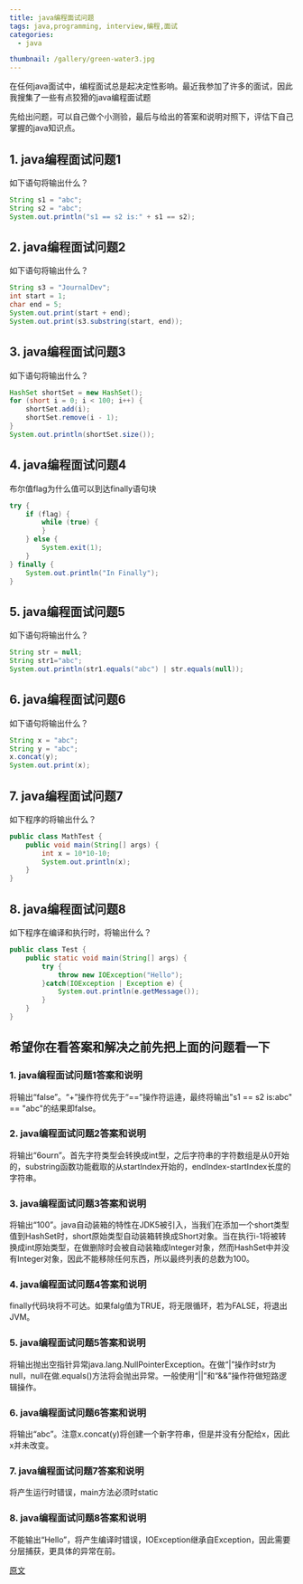 ```yaml
---
title: java编程面试问题
tags: java,programming, interview,编程,面试
categories: 
  - java

thumbnail: /gallery/green-water3.jpg
---
```

在任何java面试中，编程面试总是起决定性影响。最近我参加了许多的面试，因此我搜集了一些有点狡猾的java编程面试题
<!-- more -->

先给出问题，可以自己做个小测验，最后与给出的答案和说明对照下，评估下自己掌握的java知识点。

## 1. java编程面试问题1

如下语句将输出什么？

```java
String s1 = "abc";
String s2 = "abc";
System.out.println("s1 == s2 is:" + s1 == s2);
```

## 2. java编程面试问题2

如下语句将输出什么？

```java
String s3 = "JournalDev";
int start = 1;
char end = 5;
System.out.print(start + end);
System.out.print(s3.substring(start, end));
```

## 3. java编程面试问题3

如下语句将输出什么？

```java
HashSet shortSet = new HashSet();
for (short i = 0; i < 100; i++) {
    shortSet.add(i);
    shortSet.remove(i - 1);
}
System.out.println(shortSet.size());
```

## 4. java编程面试问题4

布尔值flag为什么值可以到达finally语句块

```java
try {
    if (flag) {
        while (true) {
        }
    } else {
        System.exit(1);
    }
} finally {
    System.out.println("In Finally");
}
```

## 5. java编程面试问题5

如下语句将输出什么？

```java
String str = null;
String str1="abc";
System.out.println(str1.equals("abc") | str.equals(null));
```

## 6. java编程面试问题6

如下语句将输出什么？

```java
String x = "abc";
String y = "abc";
x.concat(y);
System.out.print(x);
```

## 7. java编程面试问题7

如下程序的将输出什么？

```java
public class MathTest {
    public void main(String[] args) {        
        int x = 10*10-10;        
        System.out.println(x);
    }
}
```

## 8. java编程面试问题8

如下程序在编译和执行时，将输出什么？

```java
public class Test {
    public static void main(String[] args) {
        try {
            throw new IOException("Hello");
        }catch(IOException | Exception e) {
            System.out.println(e.getMessage());
        }
    }
}
```

## 希望你在看答案和解决之前先把上面的问题看一下

### 1. java编程面试问题1答案和说明

将输出“false”。“+”操作符优先于“==”操作符运逄，最终将输出"s1 == s2 is:abc" == "abc"的结果即false。

### 2. java编程面试问题2答案和说明

将输出“6ourn”。首先字符类型会转换成int型，之后字符串的字符数组是从0开始的，substring函数功能截取的从startIndex开始的，endIndex-startIndex长度的字符串。

### 3. java编程面试问题3答案和说明

将输出“100”。java自动装箱的特性在JDK5被引入，当我们在添加一个short类型值到HashSet<Short>时，short原始类型自动装箱转换成Short对象。当在执行i-1将被转换成int原始类型，在做删除时会被自动装箱成Integer对象，然而HashSet<Short>中并没有Integer对象，因此不能移除任何东西，所以最终列表的总数为100。

### 4. java编程面试问题4答案和说明

finally代码块将不可达。如果falg值为TRUE，将无限循环，若为FALSE，将退出JVM。

### 5. java编程面试问题5答案和说明

将输出抛出空指针异常java.lang.NullPointerException。在做“|”操作时str为null，null在做.equals()方法将会抛出异常。一般使用“||”和“&&”操作符做短路逻辑操作。

### 6. java编程面试问题6答案和说明

将输出“abc”。注意x.concat(y)将创建一个新字符串，但是并没有分配给x，因此x并未改变。

### 7. java编程面试问题7答案和说明

将产生运行时错误，main方法必须时static

### 8. java编程面试问题8答案和说明

不能输出“Hello”，将产生编译时错误，IOException继承自Exception，因此需要分层捕获，更具体的异常在前。


[原文](https://www.journaldev.com/370/java-programming-interview-questions)




